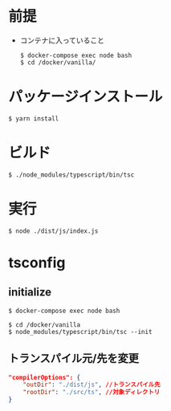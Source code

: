 # 前提

- コンテナに入っていること
    ```
    $ docker-compose exec node bash
    $ cd /docker/vanilla/
    ```

# パッケージインストール

```
$ yarn install
```

# ビルド

```
$ ./node_modules/typescript/bin/tsc
```

# 実行

```
$ node ./dist/js/index.js
```

# tsconfig

## initialize

```
$ docker-compose exec node bash

$ cd /docker/vanilla
$ node_modules/typescript/bin/tsc --init
```

## トランスパイル元/先を変更

```json
"compilerOptions": {
    "outDir": "./dist/js", //トランスパイル先
    "rootDir": "./src/ts", //対象ディレクトリ
}
```
